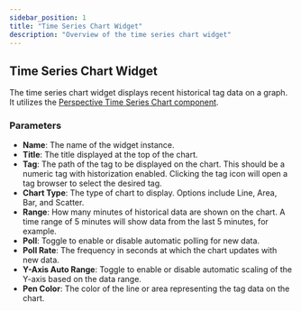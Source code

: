 ```yaml
---
sidebar_position: 1
title: "Time Series Chart Widget"
description: "Overview of the time series chart widget"
---
```


## Time Series Chart Widget

The time series chart widget displays recent historical tag data on a graph. It utilizes the 
[Perspective Time Series Chart component](https://www.docs.inductiveautomation.com/docs/8.1/appendix/components/perspective-components/perspective-chart-palette/perspective-time-series-chart).

<!-- TODO picture of the time series chart widget -->

### Parameters
- **Name**: The name of the widget instance.
- **Title**: The title displayed at the top of the chart.
- **Tag**: The path of the tag to be displayed on the chart. This should be a numeric tag with historization enabled. 
Clicking the tag icon will open a tag browser to select the desired tag.
- **Chart Type**: The type of chart to display. Options include Line, Area, Bar, and Scatter.
- **Range**: How many minutes of historical data are shown on the chart. A time range of 5 minutes will show data from 
the last 5 minutes, for example.
- **Poll**: Toggle to enable or disable automatic polling for new data.
- **Poll Rate**: The frequency in seconds at which the chart updates with new data. 
- **Y-Axis Auto Range**: Toggle to enable or disable automatic scaling of the Y-axis based on the data range.
- **Pen Color**: The color of the line or area representing the tag data on the chart.

